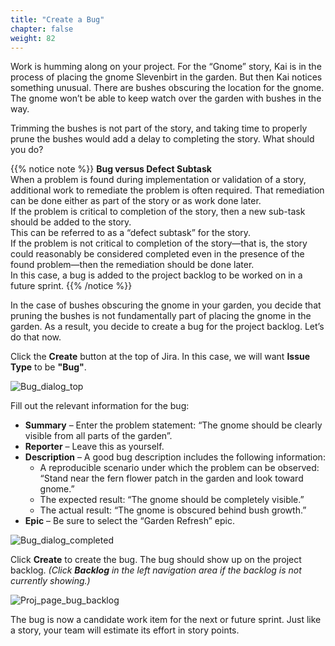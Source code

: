 ```yaml
---
title: "Create a Bug"
chapter: false
weight: 82
---
```


Work is humming along on your project.  For the “Gnome” story, Kai is in the process of placing the gnome Slevenbirt in the garden.  But then Kai notices something unusual.  There are bushes obscuring the location for the gnome.  The gnome won’t be able to keep watch over the garden with bushes in the way.  

Trimming the bushes is not part of the story, and taking time to properly prune the bushes would add a delay to completing the story.  What should you do?

{{% notice note %}}
**Bug versus Defect Subtask**  
When a problem is found during implementation or validation of a story, additional work to remediate the problem is often required.  That remediation can be done either as part of the story or as work done later.  
If the problem is critical to completion of the story, then a new sub-task should be added to the story.  
This can be referred to as a “defect subtask” for the story.  
If the problem is not critical to completion of the story—that is, the story could reasonably be considered completed even in the presence of the found problem—then the remediation should be done later.  
In this case, a bug is added to the project backlog to be worked on in a future sprint. 
{{% /notice %}}

In the case of bushes obscuring the gnome in your garden, you decide that pruning the bushes is not fundamentally part of placing the gnome in the garden.  As a result, you decide to create a bug for the project backlog.  Let’s do that now.  

Click the **Create** button at the top of Jira.  In this case, we will want **Issue Type** to be **"Bug"**.

![Bug_dialog_top](/images/80_Collaboration/Bug_dialog_top.png)

Fill out the relevant information for the bug:

- **Summary** – Enter the problem statement: “The gnome should be clearly visible from all parts of the garden”.  
- **Reporter** – Leave this as yourself.  
- **Description** – A good bug description includes the following information:  
  - A reproducible scenario under which the problem can be observed: “Stand near the fern flower patch in the garden and look toward gnome.”  
  - The expected result: “The gnome should be completely visible.”
  - The actual result: “The gnome is obscured behind bush growth.”
- **Epic** – Be sure to select the “Garden Refresh” epic.

![Bug_dialog_completed](/images/80_Collaboration/Bug_dialog_completed.png)

Click **Create** to create the bug.  The bug should show up on the project backlog. _(Click **Backlog** in the left navigation area if the backlog is not currently showing.)_

![Proj_page_bug_backlog](/images/80_Collaboration/Proj_page_bug_backlog.png)

The bug is now a candidate work item for the next or future sprint.  Just like a story, your team will estimate its effort in story points.
